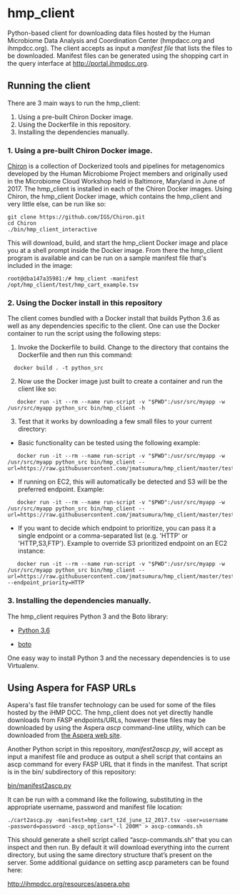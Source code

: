 # hmp_client

Python-based client for downloading data files hosted by the Human Microbiome Data Analysis and Coordination Center (hmpdacc.org and ihmpdcc.org). The client accepts as input a *manifest file* that lists the files to be downloaded. Manifest files can be generated using the shopping cart in the query interface at http://portal.ihmpdcc.org.

## Running the client

There are 3 main ways to run the hmp_client:

1. Using a pre-built Chiron Docker image.
2. Using the Dockerfile in this repository.
3. Installing the dependencies manually.

### 1. Using a pre-built Chiron Docker image.

[Chiron](http://github.com/IGS/Chiron) is a collection of Dockerized tools and pipelines for metagenomics developed by the Human Microbiome Project members and originally used in the Microbiome Cloud Workshop held in Baltimore, Maryland in June of 2017. The hmp_client is installed in each of the Chiron Docker images. Using Chiron, the hmp_client Docker image, which contains the hmp_client and very little else, can be run like so:

```
git clone https://github.com/IGS/Chiron.git
cd Chiron
./bin/hmp_client_interactive
```

This will download, build, and start the hmp_client Docker image and place you at a shell prompt inside the Docker image. From there the hmp_client program is available and can be run on a sample manifest file that's included in the image:

```
root@dba147a35981:/# hmp_client -manifest /opt/hmp_client/test/hmp_cart_example.tsv 
```

### 2. Using the Docker install in this repository

The client comes bundled with a Docker install that builds Python 3.6 as well as any dependencies specific to the client. One can use the Docker container to run the script using the following steps:

1. Invoke the Dockerfile to build. Change to the directory that contains the Dockerfile and then run this command:
```
  docker build . -t python_src
```
2. Now use the Docker image just built to create a container and run the client like so:
```
   docker run -it --rm --name run-script -v "$PWD":/usr/src/myapp -w /usr/src/myapp python_src bin/hmp_client -h
```

3. Test that it works by downloading a few small files to your current directory:
  * Basic functionality can be tested using the following example:
```
   docker run -it --rm --name run-script -v "$PWD":/usr/src/myapp -w /usr/src/myapp python_src bin/hmp_client --url=https://raw.githubusercontent.com/jmatsumura/hmp_client/master/test/hmp_cart_example.tsv
```
  * If running on EC2, this will automatically be detected and S3 will be the preferred endpoint. Example:
```
   docker run -it --rm --name run-script -v "$PWD":/usr/src/myapp -w /usr/src/myapp python_src bin/hmp_client --url=https://raw.githubusercontent.com/jmatsumura/hmp_client/master/test/hmp_cart_example.tsv
```
  * If you want to decide which endpoint to prioritize, you can pass it a single endpoint or a comma-separated list (e.g. 'HTTP' or 'HTTP,S3,FTP'). Example to override S3 prioritized endpoint on an EC2 instance:
```
   docker run -it --rm --name run-script -v "$PWD":/usr/src/myapp -w /usr/src/myapp python_src bin/hmp_client --url=https://raw.githubusercontent.com/jmatsumura/hmp_client/master/test/hmp_cart_example.tsv --endpoint_priority=HTTP
```
### 3. Installing the dependencies manually.

The hmp_client requires Python 3 and the Boto library:

- [Python 3.6](https://www.python.org/downloads/release/python-361/)

- [boto](https://pypi.python.org/pypi/boto) 

One easy way to install Python 3 and the necessary dependencies is to use Virtualenv.

## Using Aspera for FASP URLs

Aspera's fast file transfer technology can be used for some of the
files hosted by the iHMP DCC. The hmp_client does not yet directly
handle downloads from FASP endpoints/URLs, however these files may be
downloaded by using the Aspera *ascp* command-line utility, which can
be downloaded from [the Aspera web site](http://downloads.asperasoft.com/en/downloads/2).

Another Python script in this repository, *manifest2ascp.py*, will
accept as input a manifest file and produce as output a shell script
that contains an ascp command for every FASP URL that it finds in the
manifest. That script is in the bin/ subdirectory of this repository:

[bin/manifest2ascp.py](bin/manifest2ascp.py)

It can be run with a command like the following, substituting in the appropriate username, password and manifest file location:

```
./cart2ascp.py -manifest=hmp_cart_t2d_june_12_2017.tsv -user=username -password=password -ascp_options="-l 200M" > ascp-commands.sh
```

This should generate a shell script called “ascp-commands.sh” that you
can inspect and then run. By default it will download everything into
the current directory, but using the same directory structure that’s
present on the server. Some additional guidance on setting ascp
parameters can be found here:

<http://ihmpdcc.org/resources/aspera.php>
